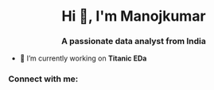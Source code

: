 <h1 align="center">Hi 👋, I'm Manojkumar</h1>
<h3 align="center">A passionate data analyst from India</h3>

- 🔭 I’m currently working on **Titanic EDa**

<h3 align="left">Connect with me:</h3>
<p align="left">
</p>
